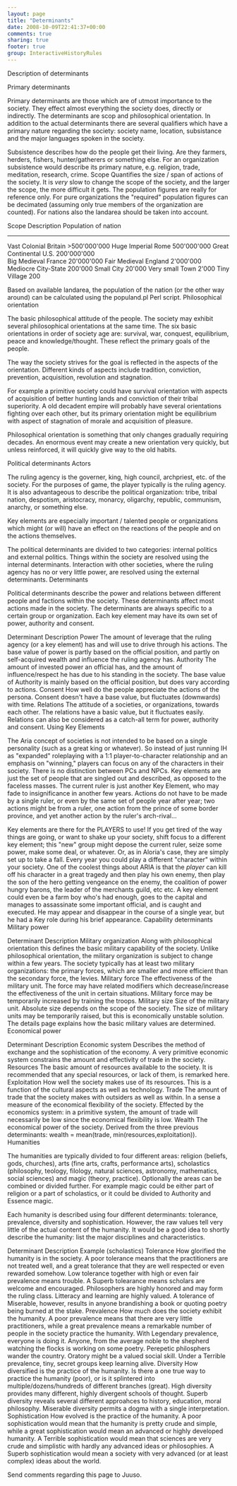 ```yaml
---
layout: page
title: "Determinants"
date: 2008-10-09T22:41:37+00:00
comments: true
sharing: true
footer: true
group: InteractiveHistoryRules
---
```


 Description of determinants

Primary determinants

Primary determinants are those which are of utmost importance to the society. They effect almost everything the society does, directly or indirectly. The determinants are scop and philosophical orientation. In addition to the actual determinants there are several qualifiers which have a primary nature regarding the society: society name, location, subsistance and the major languages spoken in the society.

Subsistence describes how do the people get their living. Are they farmers, herders, fishers, hunter/gatherers or something else. For an organization subsistence would describe its primary nature, e.g. religion, trade, meditation, research, crime.
Scope
Quantifies the size / span of actions of the society. It is _very_ slow to change the scope of the society, and the larger the scope, the more difficult it gets. The population figures are really for reference only. For pure organizations the "required" population figures can be decimated (assuming only true members of the organization are counted). For nations also the landarea should be taken into account.

 Scope          Description       Population of nation
 -----          ----------------  --------------------
 Vast           Colonial Britain  >500'000'000
 Huge           Imperial Rome     500'000'000
 Great          Continental U.S.  200'000'000    
 Big            Medieval France   20'000'000
 Fair           Medieval England  2'000'000
 Mediocre       City-State        200'000
 Small          City              20'000
 Very small     Town              2'000
 Tiny           Village           200

Based on available landarea, the population of the nation (or the other way around) can be calculated using the populand.pl Perl script.
Philosophical orientation

The basic philosophical attitude of the people. The society may exhibit several philosophical orientations at the same time. The six basic orientations in order of society age are: survival, war, conquest, equilibrium, peace and knowledge/thought. These reflect the primary goals of the people.

The way the society strives for the goal is reflected in the aspects of the orientation. Different kinds of aspects include tradition, conviction, prevention, acquisition, revolution and stagnation.

For example a primitive society could have survival orientation with aspects of acquisition of better hunting lands and conviction of their tribal superiority. A old decadent empire will probably have several orientations fighting over each other, but its primary orientation might be equilibrium with aspect of stagnation of morale and acquisition of pleasure.

Philosophical orientation is something that only changes gradually requiring decades. An enormous event may create a new orientation very quickly, but unless reinforced, it will quickly give way to the old habits.

Political determinants
Actors

The ruling agency is the governer, king, high council, archpriest, etc. of the society. For the purposes of game, the player typically is the ruling agency. It is also advantageous to describe the political organization: tribe, tribal nation, despotism, aristocracy, monarcy, oligarchy, republic, communism, anarchy, or something else.

Key elements are especially important / talented people or organizations which might (or will) have an effect on the reactions of the people and on the actions themselves.

The political determinants are divided to two categories: internal politics and external politics. Things within the society are resolved using the internal determinants. Interaction with other societies, where the ruling agency has no or very little power, are resolved using the external determinants.
Determinants

Political determinants describe the power and relations between different people and factions within the society. These determinants affect most actions made in the society. The determinants are always specific to a certain group or organization. Each key element may have its own set of power, authority and consent.

Determinant 	Description
Power 	The amount of leverage that the ruling agency (or a key element) has and will use to drive through his actions. The base value of power is partly based on the official position, and partly on self-acquired wealth and influence the ruling agency has.
Authority 	The amount of invested power an official has, and the amount of influence/respect he has due to his standing in the society. The base value of Authority is mainly based on the official position, but does vary according to actions.
Consent 	How well do the people appreciate the actions of the persona. Consent doesn't have a base value, but fluctuates (downwards) with time.
Relations 	The attitude of a societies, or organizations, towards each other. The relations have a basic value, but it fluctuates easily. Relations can also be considered as a catch-all term for power, authority and consent.
Using Key Elements

The Aria concept of societies is not intended to be based on a single personality (such as a great king or whatever). So instead of just running IH as "expanded" roleplaying with a 1:1 player-to-character relationship and an emphasis on "winning," players can focus on any of the characters in their society. There is no distinction between PCs and NPCs. Key elements are just the set of people that are singled out and described, as opposed to the faceless masses. The current ruler is just another Key Element, who may fade to insignificance in another few years. Actions do not have to be made by a single ruler, or even by the same set of people year after year; two actions might be from a ruler, one action from the prince of some border province, and yet another action by the ruler's arch-rival...

Key elements are there for the PLAYERS to use! If you get tired of the way things are going, or want to shake up your society, shift focus to a different key element; this "new" group might depose the current ruler, seize some power, make some deal, or whatever. Or, as in Aloria's case, they are simply set up to take a fall. Every year you could play a different "character" within your society. One of the coolest things about ARIA is that the *player* can kill off his character in a great tragedy and then play his own enemy, then play the son of the hero getting vengeance on the enemy, the coalition of power hungry barons, the leader of the merchants guild, etc etc. A key element could even be a farm boy who's had enough, goes to the capital and manages to assassinate some important official, and is caught and executed. He may appear and disappear in the course of a single year, but he had a Key role during his brief appearance.
Capability determinants
Military power

Determinant 	Description
Military organization 	Along with philosophical orientation this defines the basic military capability of the society. Unlike philosophical orientation, the military organization is subject to change within a few years. The society typically has at least two military organizations: the primary forces, which are smaller and more efficient than the secondary force, the levies.
Military force 	The effectiveness of the military unit. The force may have related modifiers which decrease/increase the effectiveness of the unit in certain situations. Military force may be temporarily increased by training the troops.
Military size 	Size of the military unit. Absolute size depends on the scope of the society. The size of military units may be temporarily raised, but this is economically unstable solution.
The details page explains how the basic military values are determined.
Economical power

Determinant 	Description
Economic system 	Describes the method of exchange and the sophistication of the economy. A very primitive economic system constrains the amount and effectivity of trade in the society.
Resources 	The basic amount of resources available to the society. It is recommended that any special resources, or lack of them, is remarked here.
Exploitation 	How well the society makes use of its resources. This is a function of the cultural aspects as well as technology.
Trade 	The amount of trade that the society makes with outsiders as well as within. In a sense a measure of the economical flexibility of the society. Effected by the economics system: in a primitive system, the amount of trade will necessarily be low since the economical flexibility is low.
Wealth 	The economical power of the society. Derived from the three previous determinants: wealth = mean(trade, min(resources,exploitation)).
Humanities

The humanities are typically divided to four different areas: religion (beliefs, gods, churches), arts (fine arts, crafts, performance arts), scholastics (philosophy, teology, filology, natural sciences, astronomy, mathematics, social sciences) and magic (theory, practice). Optionally the areas can be combined or divided further. For example magic could be either part of religion or a part of scholastics, or it could be divided to Authority and Essence magic.

Each humanity is described using four different determinants: tolerance, prevalence, diversity and sophistication. However, the raw values tell very little of the actual content of the humanity. It would be a good idea to shortly describe the humanity: list the major disciplines and characteristics.

Determinant 	Description 	Example (scholastics)
Tolerance 	How glorified the humanity is in the society. A poor tolerance means that the practitioners are not treated well, and a great tolerance that they are well respected or even rewarded somehow. Low tolerance together with high or even fair prevalence means trouble. 	A Superb tolearance means scholars are welcome and encouraged. Philosophers are highly honored and may form the ruling class. Litteracy and learning are highly valued. A tolerance of Miserable, however, results in anyone brandishing a book or quoting poetry being burned at the stake.
Prevalence 	How much does the society exhibit the humanity. A poor prevalence means that there are very little practitioners, while a great prevalence means a remarkable number of people in the society practice the humanity. 	With Legendary prevalence, everyone is doing it. Anyone, from the average noble to the shepherd watching the flocks is working on some poetry. Perepetic philosphers wander the country. Oratory might be a valued social skill. Under a Terrible prevalence, tiny, secret groups keep learning alive.
Diversity 	How diversified is the practice of the humanity. Is there a one true way to practice the humanity (poor), or is it splintered into multiple/dozens/hundreds of different branches (great). 	High diversity provides many different, highly divergent schools of thought. Superb diversity reveals several different approahces to history, education, moral philosophy. Miserable diversity permits a dogma with a single interpretation.
Sophistication 	How evolved is the practice of the humanity. A poor sophistication would mean that the humanity is pretty crude and simple, while a great sophistication would mean an advanced or highly developed humanity. 	A Terrible sophistication would mean that sciences are very crude and simplistic with hardly any advanced ideas or philosophies. A Superb sophistication would mean a society with very advanced (or at least complex) ideas about the world.

Send comments regarding this page to Juuso.
